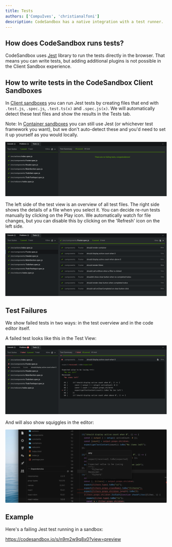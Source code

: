 ```yaml
---
title: Tests
authors: ['CompuIves', 'christianalfoni']
description: CodeSandbox has a native integration with a test runner.
---
```


## How does CodeSandbox runs tests?

CodeSandbox uses [Jest](https://jestjs.io) library to run the tests directly in
the browser. That means you can write tests, but adding additional plugins is
not possible in the Client Sandbox experience.

## How to write tests in the CodeSandbox Client Sandboxes

In [Client sandboxes](/docs/environment) you can run Jest tests by creating
files that end with `.test.js`, `.spec.js`, `.test.ts(x)` and `.spec.js(x)`. We
will automatically detect these test files and show the results in the Tests
tab.

Note: In [Container sandboxes](/docs/environment) you can still use Jest (or
whichever test framework you want), but we don't auto-detect these and you'd
need to set it up yourself as you would locally.

![Test Bottom](./images/jest-tests.png)

The left side of the test view is an overview of all test files. The right side
shows the details of a file when you select it. You can decide re-run tests
manually by clicking on the Play icon. We automatically watch for file changes,
but you can disable this by clicking on the 'Refresh' icon on the left side.

![Test Details](./images/jest-details.png)

## Test Failures

We show failed tests in two ways: in the test overview and in the code editor
itself.

A failed test looks like this in the Test View:

![Test Error](./images/jest-error-overview.png)

And will also show squiggles in the editor:

![Test Squiggles](./images/jest-squiggles.png?v2)

## Example

Here's a failing Jest test running in a sandbox:

https://codesandbox.io/s/n9m2w9q8x0?view=preview
